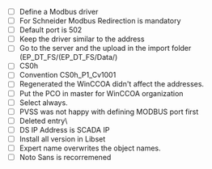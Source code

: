 - [ ] Define a Modbus driver
- [ ] For Schneider Modbus Redirection is mandatory
- [ ] Default port is 502
- [ ] Keep the driver similar to the address
- [ ] Go to the server and the upload in the import folder (EP_DT_FS/(EP_DT_FS/Data/)
- [ ] CS0h
- [ ] Convention CS0h_P1_Cv1001
- [ ] Regenerated the WinCCOA didn't affect the addresses.
- [ ] Put the PCO in master for WinCCOA organization
- [ ] Select always.
- [ ] PVSS was not happy with defining MODBUS port first
- [ ] Deleted entry\
- [ ] DS IP Address is SCADA IP
- [ ] Install all version in Libset
- [ ] Expert name overwrites the object names.
- [ ] Noto Sans is recorremened